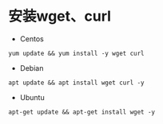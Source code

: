 # 安装wget、curl
- Centos
```
yum update && yum install -y wget curl
```

- Debian
```
apt update && apt install wget curl -y
```

- Ubuntu
```
apt-get update && apt-get install wget -y
```
